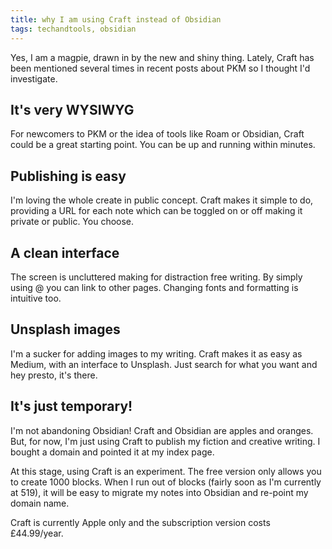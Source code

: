 ```yaml
---
title: why I am using Craft instead of Obsidian
tags: techandtools, obsidian
---
```


Yes, I am a magpie, drawn in by the new and shiny thing. Lately, Craft has been mentioned several times in recent posts about PKM so I thought I'd investigate.

## It's very WYSIWYG

For newcomers to PKM or the idea of tools like Roam or Obsidian, Craft could be a great starting point. You can be up and running within minutes.

## Publishing is easy

I'm loving the whole create in public concept. Craft makes it simple to do, providing a URL for each note which can be toggled on or off making it private or public. You choose.

## A clean interface

The screen is uncluttered making for distraction free writing. By simply using @ you can link to other pages. Changing fonts and formatting is intuitive too.

## Unsplash images

I'm a sucker for adding images to my writing. Craft makes it as easy as Medium, with an interface to Unsplash. Just search for what you want and hey presto, it's there.

## It's just temporary!

I'm not abandoning Obsidian! Craft and Obsidian are apples and oranges. But, for now, I'm just using Craft to publish my fiction and creative writing. I bought a domain and pointed it at my index page.

At this stage, using Craft is an experiment. The free version only allows you to create 1000 blocks. When I run out of blocks (fairly soon as I'm currently at 519), it will be easy to migrate my notes into Obsidian and re-point my domain name.

Craft is currently Apple only and the subscription version costs £44.99/year.